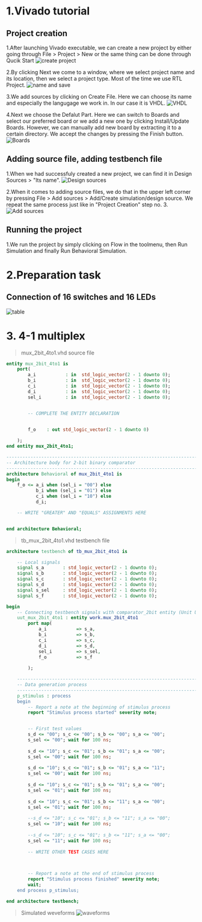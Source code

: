 # 1.Vivado tutorial
## Project creation 

1.After launching Vivado executable, we can create a new project by either going through File > Project > New or the same thing can be done through Qucik Start
![create project](images/tut1.png)

2.By clicking Next we come to a window, where we select project name and its location, then we select a project type. Most of the time we use RTL Project.
![name and save](images/tut2.png)

3.We add sources by clicking on Create File. Here we can choose its name and especially the langugage we work in. In our case it is VHDL.
![VHDL](images/tut3.png)

4.Next we choose the Defalut Part. Here we can switch to Boards and select our preferred board or we add a new one by clicking Install/Update Boards. However, we can manually add new board by extracting it to a certain directory.
We accept the changes by pressing the Finish button.
![Boards](images/tut4.png)

## Adding source file, adding testbench file

1.When we had successfuly created a new project, we can find it in Design Sources > "Its name".
![Design sources](images/tut5.png)

2.When it comes to adding source files, we do that in the upper left corner by pressing File > Add sources > Add/Create simulation/design source. We repeat the same process just like in "Project Creation" step no. 3.
![Add sources](images/tut6.png)

## Running the project

1.We run the project by simply clicking on Flow in the toolmenu, then Run Simulation and finally Run Behavioral Simulation. 

# 2.Preparation task

## Connection of 16 switches and 16 LEDs
![table](images/home_prep.png)

# 3. 4-1 multiplex

>mux_2bit_4to1.vhd source file

```vhdl
entity mux_2bit_4to1 is
    port(
        a_i           : in  std_logic_vector(2 - 1 downto 0);
        b_i           : in  std_logic_vector(2 - 1 downto 0);
        c_i           : in  std_logic_vector(2 - 1 downto 0);
        d_i           : in  std_logic_vector(2 - 1 downto 0);
        sel_i         : in  std_logic_vector(2 - 1 downto 0);


        -- COMPLETE THE ENTITY DECLARATION


        f_o    : out std_logic_vector(2 - 1 downto 0)      
       
    );
end entity mux_2bit_4to1;

------------------------------------------------------------------------
-- Architecture body for 2-bit binary comparator
------------------------------------------------------------------------
architecture Behavioral of mux_2bit_4to1 is
begin
    f_o <= a_i when (sel_i = "00") else
           b_i when (sel_i = "01") else
           c_i when (sel_i = "10") else
           d_i;

    -- WRITE "GREATER" AND "EQUALS" ASSIGNMENTS HERE


end architecture Behavioral;
```

>tb_mux_2bit_4to1.vhd testbench file

```vhdl
architecture testbench of tb_mux_2bit_4to1 is

    -- Local signals
    signal s_a       : std_logic_vector(2 - 1 downto 0);
    signal s_b       : std_logic_vector(2 - 1 downto 0);
    signal s_c       : std_logic_vector(2 - 1 downto 0);
    signal s_d       : std_logic_vector(2 - 1 downto 0);
    signal s_sel     : std_logic_vector(2 - 1 downto 0);
    signal s_f       : std_logic_vector(2 - 1 downto 0);

begin
    -- Connecting testbench signals with comparator_2bit entity (Unit Under Test)
    uut_mux_2bit_4to1 : entity work.mux_2bit_4to1
        port map(
            a_i           => s_a,
            b_i           => s_b,
            c_i           => s_c,
            d_i           => s_d,
            sel_i         => s_sel,
            f_o           => s_f
            
        );

    --------------------------------------------------------------------
    -- Data generation process
    --------------------------------------------------------------------
    p_stimulus : process
    begin
        -- Report a note at the beginning of stimulus process
        report "Stimulus process started" severity note;


        -- First test values
        s_d <= "00"; s_c <= "00"; s_b <= "00"; s_a <= "00"; 
        s_sel <= "00"; wait for 100 ns;
        
        s_d <= "10"; s_c <= "01"; s_b <= "01"; s_a <= "00"; 
        s_sel <= "00"; wait for 100 ns;
        
        s_d <= "10"; s_c <= "01"; s_b <= "01"; s_a <= "11"; 
        s_sel <= "00"; wait for 100 ns;
        
        s_d <= "10"; s_c <= "01"; s_b <= "01"; s_a <= "00"; 
        s_sel <= "01"; wait for 100 ns;
        
        s_d <= "10"; s_c <= "01"; s_b <= "11"; s_a <= "00"; 
        s_sel <= "01"; wait for 100 ns;
        
        --s_d <= "10"; s_c <= "01"; s_b <= "11"; s_a <= "00"; 
        s_sel <= "10"; wait for 100 ns;
        
        --s_d <= "10"; s_c <= "01"; s_b <= "11"; s_a <= "00"; 
        s_sel <= "11"; wait for 100 ns;
     
        -- WRITE OTHER TEST CASES HERE
        


        -- Report a note at the end of stimulus process
        report "Stimulus process finished" severity note;
        wait;
    end process p_stimulus;

end architecture testbench;

```

> Simulated weveforms
![waveforms](images/waveforms.png)
